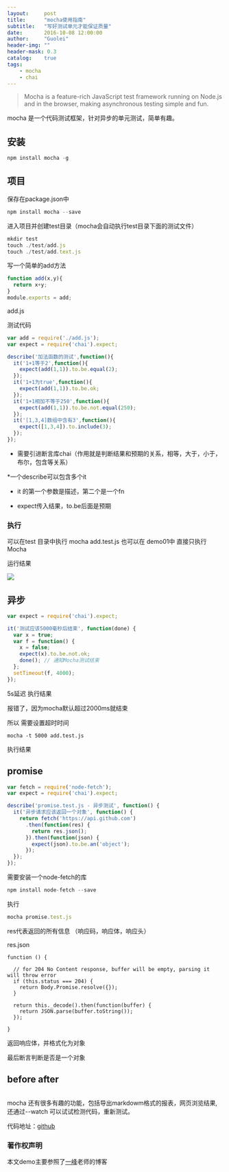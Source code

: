 ```yaml
---
layout:     post
title:      "mocha使用指南"
subtitle:   "写好测试单元才能保证质量"
date:       2016-10-08 12:00:00
author:     "Guolei"
header-img: ""
header-mask: 0.3
catalog:    true
tags:
    - mocha
    - chai
---
```


> Mocha is a feature-rich JavaScript test framework running on Node.js and in the browser, making asynchronous testing simple and fun.

mocha 是一个代码测试框架，针对异步的单元测试，简单有趣。

## 安装

 ```js
 npm install mocha -g
 ```

 ## 项目

保存在package.json中
```js
npm install mocha --save
```

进入项目并创建test目录（mocha会自动执行test目录下面的测试文件）

```js
mkdir test
touch ./test/add.js
touch ./test/add.text.js
```

写一个简单的add方法

```js
function add(x,y){
  return x+y;
}
module.exports = add;
```
add.js

测试代码

```js
var add = require('./add.js');
var expect = require('chai').expect;

describe('加法函数的测试',function(){
  it('1+1等于2',function(){
    expect(add(1,1)).to.be.equal(2);
  });
  it('1+1为true',function(){
    expect(add(1,1)).to.be.ok;
  });
  it('1+1相加不等于250',function(){
    expect(add(1,1)).to.be.not.equal(250);
  });
  it('[1,3,4]数组中含有3',function(){
    expect([1,3,4]).to.include(3);
  });
});

```

* 需要引进断言库chai（作用就是判断结果和预期的关系，相等，大于，小于，布尔，包含等关系）

*一个describe可以包含多个it

* it 的第一个参数是描述，第二个是一个fn

* expect传入结果，to.be后面是预期


### 执行

可以在test 目录中执行 mocha add.test.js
也可以在 demo01中 直接只执行 Mocha

运行结果

![](http://www.qinguolei.com/img/in-post/npm/npm-test.jpeg)

## 异步

```js
var expect = require('chai').expect;

it('测试应该5000毫秒后结束', function(done) {
  var x = true;
  var f = function() {
    x = false;
    expect(x).to.be.not.ok;
    done(); // 通知Mocha测试结束
  };
  setTimeout(f, 4000);
});
```

5s延迟 执行结果


报错了，因为mocha默认超过2000ms就结束

所以 需要设置超时时间

```
mocha -t 5000 add.test.js
```

执行结果


## promise

```js
var fetch = require('node-fetch');
var expect = require('chai').expect;

describe('promise.test.js - 异步测试', function() {
  it('异步请求应该返回一个对象', function() {
    return fetch('https://api.github.com')
      .then(function(res) {
        return res.json();
      }).then(function(json) {
        expect(json).to.be.an('object');
      });
  });
});

```
需要安装一个node-fetch的库

```js
npm install node-fetch --save
```

执行

```js
mocha promise.test.js
```

res代表返回的所有信息 （响应码，响应体，响应头）

res.json

```
function () {

  // for 204 No Content response, buffer will be empty, parsing it will throw error
  if (this.status === 204) {
    return Body.Promise.resolve({});
  }

  return this._decode().then(function(buffer) {
    return JSON.parse(buffer.toString());
  });

}
```
返回响应体，并格式化为对象

最后断言判断是否是一个对象

## before after

```js

```

mocha 还有很多有趣的功能，包括导出markdowm格式的报表，网页浏览结果,还通过--watch 可以试试检测代码，重新测试。

代码地址：[github](https://github.com/thunderqin/mocha.git)
### 著作权声明

本文demo主要参照了[一峰](http://www.cnblogs.com/whoamme/p/3467374.html)老师的博客
